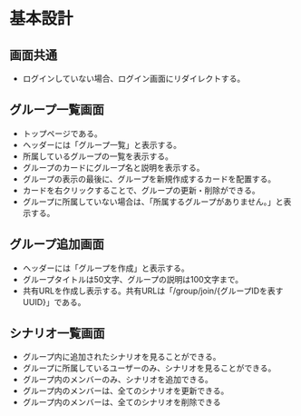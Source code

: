# 基本設計

## 画面共通

- ログインしていない場合、ログイン画面にリダイレクトする。

## グループ一覧画面

- トップページである。
- ヘッダーには「グループ一覧」と表示する。
- 所属しているグループの一覧を表示する。
- グループのカードにグループ名と説明を表示する。
- グループの表示の最後に、グループを新規作成するカードを配置する。
- カードを右クリックすることで、グループの更新・削除ができる。
- グループに所属していない場合は、「所属するグループがありません。」と表示する。

## グループ追加画面

- ヘッダーには「グループを作成」と表示する。
- グループタイトルは50文字、グループの説明は100文字まで。
- 共有URLを作成し表示する。共有URLは「/group/join/{グループIDを表すUUID}」である。

## シナリオ一覧画面

- グループ内に追加されたシナリオを見ることができる。
- グループに所属しているユーザーのみ、シナリオを見ることができる。
- グループ内のメンバーのみ、シナリオを追加できる。
- グループ内のメンバーは、全てのシナリオを更新できる。
- グループ内のメンバーは、全てのシナリオを削除できる